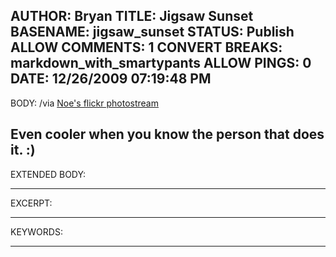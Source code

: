 AUTHOR: Bryan
TITLE: Jigsaw Sunset
BASENAME: jigsaw_sunset
STATUS: Publish
ALLOW COMMENTS: 1
CONVERT BREAKS: markdown_with_smartypants
ALLOW PINGS: 0
DATE: 12/26/2009 07:19:48 PM
-----
BODY:
/via [Noe's flickr photostream](http://www.flickr.com/photos/noetodorovich/)

Even cooler when you know the person that does it. :)
-----
EXTENDED BODY:

-----
EXCERPT:

-----
KEYWORDS:

-----


